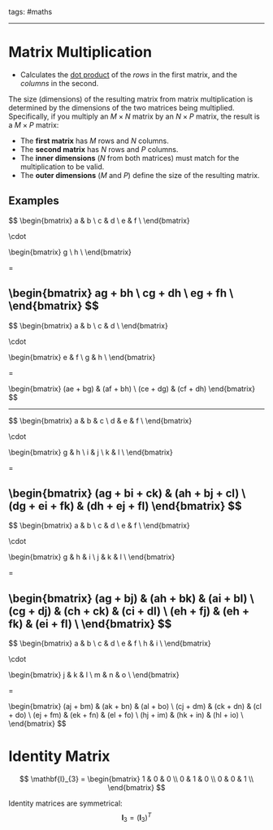 tags: #maths

---
# Matrix Multiplication
- Calculates the [dot product](https://en.wikipedia.org/wiki/Dot_product) of the *rows* in the first matrix, and the *columns* in the second.

The size (dimensions) of the resulting matrix from matrix multiplication is determined by the dimensions of the two matrices being multiplied. Specifically, if you multiply an $M \times N$ matrix by an $N \times P$ matrix, the result is a $M \times P$ matrix:

- The **first matrix** has $M$ rows and $N$ columns.
- The **second matrix** has $N$ rows and $P$ columns.
- The **inner dimensions** ($N$ from both matrices) must match for the multiplication to be valid.
- The **outer dimensions** ($M$ and $P$) define the size of the resulting matrix.
## Examples
$$
\begin{bmatrix}
a & b \\
c & d \\
e & f \\
\end{bmatrix}

\cdot

\begin{bmatrix}
g \\
h \\
\end{bmatrix}

= 

\begin{bmatrix}
ag + bh \\
cg + dh \\
eg + fh \\
\end{bmatrix}
$$
---
$$
\begin{bmatrix}
a & b \\
c & d \\
\end{bmatrix}

\cdot 

\begin{bmatrix}
e & f \\
g & h \\
\end{bmatrix}

= 

\begin{bmatrix}
(ae + bg) & (af + bh) \\
(ce + dg) & (cf + dh)
\end{bmatrix}
$$

---
$$
\begin{bmatrix}
a & b & c \\
d & e & f \\
\end{bmatrix}

\cdot

\begin{bmatrix}
g & h \\
i & j \\
k & l \\
\end{bmatrix}

= 

\begin{bmatrix}
(ag + bi + ck) & (ah + bj + cl) \\
(dg + ei + fk) & (dh + ej + fl)
\end{bmatrix}
$$
---
$$
\begin{bmatrix}
a & b \\
c & d \\
e & f \\
\end{bmatrix}

\cdot 

\begin{bmatrix}
g & h & i \\
j & k & l \\
\end{bmatrix}

= 

\begin{bmatrix}
(ag + bj) & (ah + bk) & (ai + bl) \\
(cg + dj) & (ch + ck) & (ci + dl) \\
(eh + fj) & (eh + fk) & (ei + fl) \\
\end{bmatrix}
$$
---
$$
\begin{bmatrix}
a & b \\
c & d \\
e & f \\
h & i \\
\end{bmatrix}

\cdot 

\begin{bmatrix}
j & k & l \\
m & n & o \\
\end{bmatrix}

= 

\begin{bmatrix}
(aj + bm) & (ak + bn) & (al + bo) \\
(cj + dm) & (ck + dn) & (cl + do) \\
(ej + fm) & (ek + fn) & (el + fo) \\
(hj + im) & (hk + in) & (hl + io) \\
\end{bmatrix}
$$
# Identity Matrix

$$
\mathbf{I}_{3} = \begin{bmatrix}
1 & 0 & 0 \\
0 & 1 & 0 \\
0 & 0 & 1 \\
\end{bmatrix}
$$

Identity matrices are symmetrical:
$$
\mathbf{I}_{3} = (\mathbf{I}_{3})^{T}
$$
